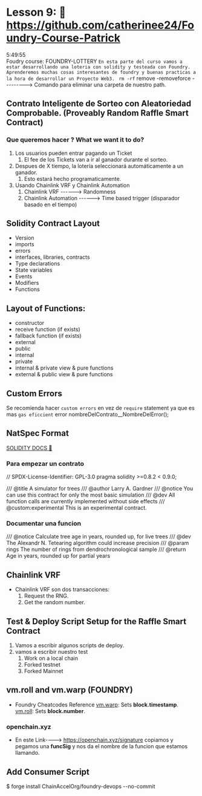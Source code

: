# Lesson 9: 🤩 https://github.com/catherinee24/Foundry-Course-Patrick 
5:49:55  
Foudry course: FOUNDRY-LOTTERY
``En esta parte del curso vamos a estar desarrollando una loteria con solidity y testeada con Foundry. Aprenderemos muchas cosas interesantes de foundry y buenas practicas a la hora de desarrollar un Proyecto Web3. ``
``rm -rf`` remove -removeforce ---------> Comando para eliminar una carpeta de nuestro path.

## Contrato Inteligente de Sorteo con Aleatoriedad Comprobable. (Proveably Random Raffle Smart Contract)

### Que queremos hacer ? What we want it to do?
1. Los usuarios pueden entrar pagando un Ticket
    1. El fee de los Tickets van a ir al ganador durante el sorteo.
2. Despues de X tiempo, la lotería seleccionará automáticamente a un ganador.
    1. Esto estará hecho programaticamente.
3. Usando Chainlink VRF y Chainlink Automation 
    1. Chainlink VRF ------> Randomness
    2. Chainlink Automation ------> Time based trigger (disparador basado en el tiempo)

## Solidity Contract Layout 

- Version
- imports
- errors
- interfaces, libraries, contracts
- Type declarations
- State variables
- Events
- Modifiers
- Functions

## Layout of Functions:
- constructor
- receive function (if exists)
- fallback function (if exists)
- external
- public
- internal
- private
- internal & private view & pure functions
- external & public view & pure functions

## Custom Errors
Se recomienda hacer ``custom errors`` en vez de ``require`` statement ya que es mas ``gas eficcient`` 
error nombreDelContrato__NombreDelError();

## NatSpec Format
[SOLIDITY DOCS 🫡](https://docs.soliditylang.org/en/v0.8.21/natspec-format.html)
### Para empezar un contrato 

// SPDX-License-Identifier: GPL-3.0
pragma solidity >=0.8.2 < 0.9.0;

/// @title A simulator for trees
/// @author Larry A. Gardner
/// @notice You can use this contract for only the most basic simulation
/// @dev All function calls are currently implemented without side effects
/// @custom:experimental This is an experimental contract.

### Documentar una funcion 
/// @notice Calculate tree age in years, rounded up, for live trees
/// @dev The Alexandr N. Tetearing algorithm could increase precision
/// @param rings The number of rings from dendrochronological sample
/// @return Age in years, rounded up for partial years

## Chainlink VRF
- Chainlink VRF son dos transacciones:
    1. Request the RNG.
    2. Get the random number.

## Test & Deploy Script Setup for the Raffle Smart Contract 
1. Vamos a escribir algunos scripts de deploy.
2. vamos a escribir nuestro test
    1. Work on a local chain 
    2. Forked testnet 
    3. Forked Mainnet 

## vm.roll and vm.warp (FOUNDRY)
- Foundry Cheatcodes Reference
[vm.warp](https://book.getfoundry.sh/cheatcodes/warp?highlight=vm.warp#examples): Sets **block.timestamp**.
[vm.roll](https://book.getfoundry.sh/cheatcodes/roll?highlight=vm.roll#examples): Sets **block.number**.

### openchain.xyz 
- En este Link----> https://openchain.xyz/signature copiamos y pegamos una **funcSig** y nos da el nombre de la funcion que estamos llamando.

## Add Consumer Script
$ forge install ChainAccelOrg/foundry-devops --no-commit



